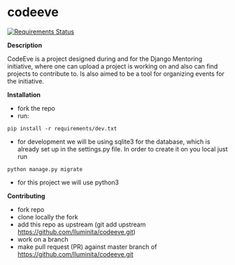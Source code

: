 # codeeve

[![Requirements
Status](https://requires.io/github/lluminita/codeeve/requirements.svg?branch=master)](https://requires.io/github/lluminita/codeeve/requirements/?branch=master)

**Description**

CodeEve is a project designed during and for the Django Mentoring initiative, where one can upload a project is working on and also can find projects to contribute to. Is also aimed to be a tool for organizing events for the initiative.

**Installation**
* fork the repo
* run:
```
pip install -r requirements/dev.txt
```
* for development we will be using sqlite3 for the database, which is already
  set up in the settings.py file. In order to create it on you local just run
```
python manage.py migrate
```
* for this project we will use python3

**Contributing**
* fork repo
* clone locally the fork
* add this repo as upstream (git add upstream https://github.com/lluminita/codeeve.git)
* work on a branch
* make pull request (PR) against master branch of https://github.com/lluminita/codeeve.git

